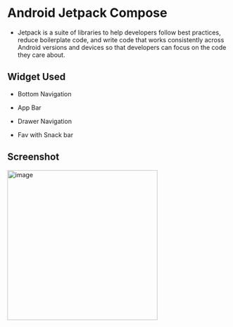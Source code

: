 # Android Jetpack Compose
- Jetpack is a suite of libraries to help developers follow best practices, reduce boilerplate code, and write code that works consistently across Android versions and devices so that developers can focus on the code they care about.

## Widget Used
- Bottom Navigation
- App Bar
- Drawer Navigation

- Fav with Snack bar


## Screenshot
<img width="341" alt="image" src="https://user-images.githubusercontent.com/22006238/212369658-331d7388-5dde-40fb-9e65-6a7befd3f2b8.png">
